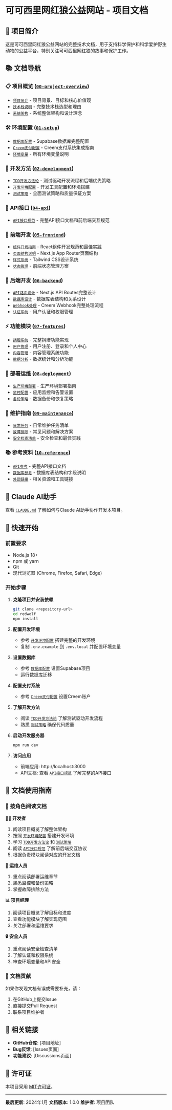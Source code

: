 # 可可西里网红狼公益网站 - 项目文档

## 🐺 项目简介

这是可可西里网红狼公益网站的完整技术文档，用于支持科学保护和科学爱护野生动物的公益平台，特别关注可可西里网红狼的故事和保护工作。

## 📚 文档导航

### 📋 项目概览 ([`00-project-overview`](./00-project-overview/))
- [`项目简介`](./00-project-overview/project-brief.md) - 项目背景、目标和核心价值观
- [`技术栈说明`](./00-project-overview/tech-stack.md) - 完整技术栈选型和理由
- [`系统架构`](./00-project-overview/architecture.md) - 系统整体架构和设计理念

### 🛠️ 环境配置 ([`01-setup`](./01-setup/))
- [`数据库配置`](./01-setup/database-setup.md) - Supabase数据库完整配置
- [`Creem支付配置`](./01-setup/creem-payment.md) - Creem支付系统集成指南
- [`环境变量`](./01-setup/environment-vars.md) - 所有环境变量说明

### 🎯 开发方法 ([`02-development`](./02-development/))
- [`TDD开发方法论`](./02-development/tdd-methodology.md) - 测试驱动开发流程和后端优先策略
- [`开发环境配置`](./02-development/environment-setup.md) - 开发工具配置和环境搭建
- [`测试策略`](./02-development/testing-strategy.md) - 全面测试策略和质量保证方案

### 📡 API接口 ([`04-api`](./04-api/))
- [`API接口规范`](./04-api/api-specification.md) - 完整API接口文档和前后端交互规范

### 🎨 前端开发 ([`05-frontend`](./05-frontend/))
- [`组件开发指南`](./05-frontend/components-guide.md) - React组件开发规范和最佳实践
- [`页面结构说明`](./05-frontend/pages-structure.md) - Next.js App Router页面结构
- [`样式系统`](./05-frontend/styling-system.md) - Tailwind CSS设计系统
- [`状态管理`](./05-frontend/state-management.md) - 前端状态管理方案

### 🔧 后端开发 ([`06-backend`](./06-backend/))
- [`API路由设计`](./06-backend/api-routes.md) - Next.js API Routes完整设计
- [`数据库设计`](./06-backend/database-schema.md) - 数据库表结构和关系设计
- [`Webhook处理`](./06-backend/webhook-handling.md) - Creem Webhook完整处理流程
- [`认证系统`](./06-backend/authentication.md) - 用户认证和权限管理

### ⚡ 功能模块 ([`07-features`](./07-features/))
- [`捐赠系统`](./07-features/donation-system.md) - 完整捐赠功能实现
- [`用户管理`](./07-features/user-management.md) - 用户注册、登录和个人中心
- [`内容管理`](./07-features/content-cms.md) - 内容管理系统功能
- [`数据分析`](./07-features/analytics.md) - 数据统计和分析功能

### 🚀 部署运维 ([`08-deployment`](./08-deployment/))
- [`生产环境部署`](./08-deployment/production-deployment.md) - 生产环境部署指南
- [`监控配置`](./08-deployment/monitoring.md) - 应用监控和告警设置
- [`备份策略`](./08-deployment/backup-strategy.md) - 数据备份和恢复策略

### 🔧 维护指南 ([`09-maintenance`](./09-maintenance/))
- [`日常任务`](./09-maintenance/daily-tasks.md) - 日常维护任务清单
- [`故障排除`](./09-maintenance/troubleshooting.md) - 常见问题和解决方案
- [`安全检查清单`](./09-maintenance/security-checklist.md) - 安全检查和最佳实践

### 📚 参考资料 ([`10-reference`](./10-reference/))
- [`API参考`](./10-reference/api-reference.md) - 完整API接口文档
- [`数据库参考`](./10-reference/database-reference.md) - 数据库表结构和字段说明
- [`外部链接`](./10-reference/external-links.md) - 相关资源和工具链接

## 🤖 Claude AI助手

查看 [`CLAUDE.md`](./CLAUDE.md) 了解如何与Claude AI助手协作开发本项目。

## 🚀 快速开始

### 前置要求
- Node.js 18+
- npm 或 yarn
- Git
- 现代浏览器 (Chrome, Firefox, Safari, Edge)

### 开始步骤
1. **克隆项目并安装依赖**
   ```bash
   git clone <repository-url>
   cd redwolf
   npm install
   ```

2. **配置开发环境**
   - 参考 [`开发环境配置`](./02-development/environment-setup.md) 搭建完整的开发环境
   - 复制 `.env.example` 到 `.env.local` 并配置环境变量

3. **设置数据库**
   - 参考 [`数据库配置`](./01-setup/database-setup.md) 设置Supabase项目
   - 运行数据库迁移

4. **配置支付系统**
   - 参考 [`Creem支付配置`](./01-setup/creem-payment.md) 设置Creem账户

5. **了解开发方法**
   - 阅读 [`TDD开发方法论`](./02-development/tdd-methodology.md) 了解测试驱动开发流程
   - 熟悉 [`测试策略`](./02-development/testing-strategy.md) 确保代码质量

6. **启动开发服务器**
   ```bash
   npm run dev
   ```

7. **访问应用**
   - 前端应用: http://localhost:3000
   - API文档: 查看 [`API接口规范`](./04-api/api-specification.md) 了解完整的API接口

## 📖 文档使用指南

### 🎯 按角色阅读文档

**👨‍💻 开发者**
1. 阅读项目概览了解整体架构
2. 按照 [`开发环境配置`](./02-development/environment-setup.md) 搭建开发环境
3. 学习 [`TDD开发方法论`](./02-development/tdd-methodology.md) 和 [`测试策略`](./02-development/testing-strategy.md)
4. 阅读 [`API接口规范`](./04-api/api-specification.md) 了解前后端交互协议
5. 根据负责模块阅读对应的开发文档

**🚀 运维人员**
1. 重点阅读部署运维章节
2. 熟悉监控和备份策略
3. 掌握故障排除方法

**📊 项目经理**
1. 阅读项目概览了解目标和进度
2. 查看功能模块了解实现范围
3. 关注部署和运维要求

**🔒 安全人员**
1. 重点阅读安全检查清单
2. 了解认证和权限系统
3. 审查环境变量和API安全

### 📝 文档贡献

如果你发现文档有误或需要补充，请：
1. 在GitHub上提交Issue
2. 直接提交Pull Request
3. 联系项目维护者

## 🔗 相关链接

- **GitHub仓库**: [项目地址]
- **Bug反馈**: [Issues页面]
- **功能建议**: [Discussions页面]

## 📄 许可证

本项目采用 [MIT许可证](../LICENSE)。

---

**最后更新**: 2024年1月
**文档版本**: 1.0.0
**维护者**: 项目团队